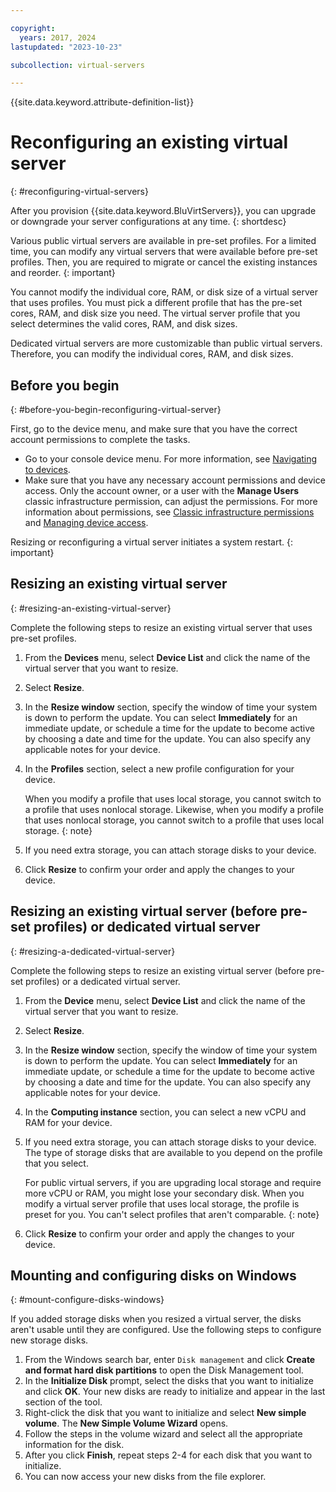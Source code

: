 ```yaml
---

copyright:
  years: 2017, 2024
lastupdated: "2023-10-23"

subcollection: virtual-servers

---
```


{{site.data.keyword.attribute-definition-list}}

# Reconfiguring an existing virtual server
{: #reconfiguring-virtual-servers}

After you provision {{site.data.keyword.BluVirtServers}}, you can upgrade or downgrade your server configurations at any time.
{: shortdesc}

Various public virtual servers are available in pre-set profiles. For a limited time, you can modify any virtual servers that were available before pre-set profiles. Then, you are required to migrate or cancel the existing instances and reorder.
{: important}

You cannot modify the individual core, RAM, or disk size of a virtual server that uses profiles. You must pick a different profile that has the pre-set cores, RAM, and disk size you need. The virtual server profile that you select determines the valid cores, RAM, and disk sizes.

Dedicated virtual servers are more customizable than public virtual servers. Therefore, you can modify the individual cores, RAM, and disk sizes.

## Before you begin
{: #before-you-begin-reconfiguring-virtual-server}

First, go to the device menu, and make sure that you have the correct account permissions to complete the tasks.

* Go to your console device menu. For more information, see [Navigating to devices](/docs/virtual-servers?topic=virtual-servers-navigating-devices).
* Make sure that you have any necessary account permissions and device access. Only the account owner, or a user with the **Manage Users** classic infrastructure permission, can adjust the permissions. For more information about permissions, see [Classic infrastructure permissions](/docs/account?topic=account-infrapermission) and [Managing device access](/docs/virtual-servers?topic=virtual-servers-managing-device-access).

Resizing or reconfiguring a virtual server initiates a system restart.
{: important}

## Resizing an existing virtual server
{: #resizing-an-existing-virtual-server}

Complete the following steps to resize an existing virtual server that uses pre-set profiles.

1. From the **Devices** menu, select **Device List** and click the name of the virtual server that you want to resize.
2. Select **Resize**.
3. In the **Resize window** section, specify the window of time your system is down to perform the update. You can select **Immediately** for an immediate update, or schedule a time for the update to become active by choosing a date and time for the update. You can also specify any applicable notes for your device.
4. In the **Profiles** section, select a new profile configuration for your device.

   When you modify a profile that uses local storage, you cannot switch to a profile that uses nonlocal storage. Likewise, when you modify a profile that uses nonlocal storage, you cannot switch to a profile that uses local storage.
   {: note}

5. If you need extra storage, you can attach storage disks to your device.
6. Click **Resize** to confirm your order and apply the changes to your device.

## Resizing an existing virtual server (before pre-set profiles) or dedicated virtual server
{: #resizing-a-dedicated-virtual-server}

Complete the following steps to resize an existing virtual server (before pre-set profiles) or a dedicated virtual server.

1. From the **Device** menu, select **Device List** and click the name of the virtual server that you want to resize.
2. Select **Resize**.
3. In the **Resize window** section, specify the window of time your system is down to perform the update. You can select **Immediately** for an immediate update, or schedule a time for the update to become active by choosing a date and time for the update. You can also specify any applicable notes for your device.
4. In the **Computing instance** section, you can select a new vCPU and RAM for your device.
5. If you need extra storage, you can attach storage disks to your device. The type of storage disks that are available to you depend on the profile that you select.

   For public virtual servers, if you are upgrading local storage and require more vCPU or RAM, you might lose your secondary disk. When you modify a virtual server profile that uses local storage, the profile is preset for you. You can't select profiles that aren't comparable.
   {: note}

6. Click **Resize** to confirm your order and apply the changes to your device.

## Mounting and configuring disks on Windows
{: #mount-configure-disks-windows}

If you added storage disks when you resized a virtual server, the disks aren't usable until they are configured. Use the following steps to configure new storage disks.

1. From the Windows search bar, enter `Disk management` and click **Create and format hard disk partitions** to open the Disk Management tool.
2. In the **Initialize Disk** prompt, select the disks that you want to initialize and click **OK**. Your new disks are ready to initialize and appear in the last section of the tool.
3. Right-click the disk that you want to initialize and select **New simple volume**. The **New Simple Volume Wizard** opens.
4. Follow the steps in the volume wizard and select all the appropriate information for the disk.
5. After you click **Finish**, repeat steps 2-4 for each disk that you want to initialize.
6. You can now access your new disks from the file explorer.
